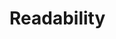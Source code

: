 # Readability

<!--

This is one of the any Python projects I had the Chance to work on;
a program that first asks the user to type in some text, and then outputs the grade level for the text
